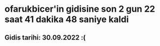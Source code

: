 # ofarukbicer'in gidisine son 2 gun 22 saat 41 dakika 48 saniye kaldi

## Gidis tarihi: 30.09.2022 :(